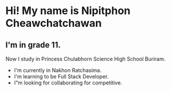 # **Hi! My name is Nipitphon Cheawchatchawan**
## I'm in grade 11.
Now I study in Princess Chulabhorn Science High School Buriram.
- I'm currently in Nakhon Ratchasima.
- I'm learning to be Full Stack Developer.
- I"m looking for collaborating for competitive.
